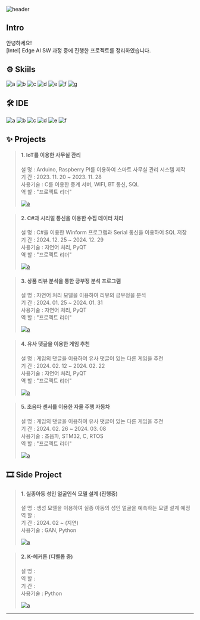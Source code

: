 ![header](https://capsule-render.vercel.app/api?type=wave&height=270&color=gradient&text=Portfoilo&reversal=false&textBg=false&fontAlign=50&fontAlignY=39&desc=shinht97&descSize=26)


    
## Intro
안녕하세요!  
[Intel] Edge AI SW 과정 중에 진행한 프로젝트를 정리하였습니다.  


    
## ⚙ Skiils
![a](https://img.shields.io/badge/C-A8B9CC?style=for-the-badge&logo=C&logoColor=white) 
![b](https://img.shields.io/badge/C++-00599C?style=for-the-badge&logo=cplusplus&logoColor=white) 
![c](https://img.shields.io/badge/C%23-512BD4?style=for-the-badge&logo=Csharp&logoColor=white) 
![d](https://img.shields.io/badge/Python-3776AB?style=for-the-badge&logo=python&logoColor=white ) 
![e](https://img.shields.io/badge/STM32-03234B?style=for-the-badge&logo=stmicroelectronics&logoColor=white) 
![f](https://img.shields.io/badge/TensorFlow-FF6F00?style=for-the-badge&logo=TensorFlow&logoColor=white) 
![g](https://img.shields.io/badge/Unity-000000?style=for-the-badge&logo=Unity&logoColor=white)


    
## 🛠 IDE
![a](https://img.shields.io/badge/Visual_Studio-5C2D91?style=for-the-badge&logo=visual%20studio&logoColor=white) 
![b](https://img.shields.io/badge/Visual_Studio_Code-0078D4?style=for-the-badge&logo=visual%20studio%20code&logoColor=white) 
![c](https://img.shields.io/badge/Colab-F9AB00?style=for-the-badge&logo=googlecolab&color=525252) 
![d](https://img.shields.io/badge/PyCharm-000000.svg?&style=for-the-badge&logo=PyCharm&logoColor=white) 
![e](https://img.shields.io/badge/Arduino_IDE-00979D?style=for-the-badge&logo=arduino&logoColor=white) 
![f](https://img.shields.io/badge/STM32CubeIDE-03234B?style=for-the-badge&logo=stmicroelectronics&logoColor=white) 


    
## ✨ Projects
> #### 1. IoT를 이용한 사무실 관리  
>    설 명 : Arduino, Raspberry PI를 이용하여 스마트 사무실 관리 시스템 제작  
>    기 간 : 2023. 11. 20 ~ 2023. 11. 28  
> 사용기술 : C를 이용한 중계 서버, WIFI, BT 통신, SQL  
>    역 할 : "프로젝트 리더"  
>
><a href="https://github.com/shinht97/IoT_OFFICE_PROJECT">![a](https://img.shields.io/badge/GitHub-100000?style=for-the-badge&logo=github&logoColor=white)</a>  
>


    
> #### 2. C#과 시리얼 통신을 이용한 수집 데이터 처리  
>    설 명 : C#을 이용한 Winform 프로그램과 Serial 통신을 이용하여 SQL 저장  
>    기 간 : 2024. 12. 25 ~ 2024. 12. 29  
> 사용기술 : 자연어 처리, PyQT  
>    역 할 : "프로젝트 리더"  
>  
><a href="https://github.com/shinht97/CS_serial_project">![a](https://img.shields.io/badge/GitHub-100000?style=for-the-badge&logo=github&logoColor=white)</a>  
>  


    
> #### 3. 상품 리뷰 분석을 통한 긍부정 분석 프로그램  
>    설 명 : 자연어 처리 모델을 이용하여 리뷰의 긍부정을 분석  
>    기 간 : 2024. 01. 25 ~ 2024. 01. 31  
> 사용기술 : 자연어 처리, PyQT  
>    역 할 : "프로젝트 리더"  
>  
><a href="https://github.com/shinht97/Comment_analysis">![a](https://img.shields.io/badge/GitHub-100000?style=for-the-badge&logo=github&logoColor=white)</a>  
>  


    
> #### 4. 유사 댓글을 이용한 게임 추천  
>    설 명 : 게임의 댓글을 이용하여 유사 댓글이 있는 다른 게임을 추천  
>    기 간 : 2024. 02. 12 ~ 2024. 02. 22  
> 사용기술 : 자연어 처리, PyQT  
>    역 할 : "프로젝트 리더"  
>  
><a href="https://github.com/shinht97/steamsavemoney">![a](https://img.shields.io/badge/GitHub-100000?style=for-the-badge&logo=github&logoColor=white)</a>  
>


    
>#### 5. 초음파 센서를 이용한 자율 주행 자동차  
>    설 명 : 게임의 댓글을 이용하여 유사 댓글이 있는 다른 게임을 추천  
>    기 간 : 2024. 02. 26 ~ 2024. 03. 08  
> 사용기술 : 초음파, STM32, C, RTOS  
>    역 할 : "프로젝트 리더"  
>  
><a href="">![a](https://img.shields.io/badge/GitHub-100000?style=for-the-badge&logo=github&logoColor=white)</a>  
>


    
## 🎞 Side Project  
> #### 1. 실종아동 성인 얼굴인식 모델 설계 (진행중)  
>    설 명 : 생성 모델을 이용하여 실종 아동의 성인 얼굴을 예측하는 모델 설계 예정  
>    역 할 :  
>    기 간 : 2024. 02 ~ (지연)    
> 사용기술 : GAN, Python  
>  
> <a href="https://github.com/shinht97/foot_print_project">![a](https://img.shields.io/badge/GitHub-100000?style=for-the-badge&logo=github&logoColor=white)</a>  
>


    
> #### 2. K-헤커톤 (디벨롭 중)  
>    설 명 :  
>    역 할 :  
>    기 간 :  
> 사용기술 : Python  
>   
> <a href="https://github.com/shinht97/foot_print_project">![a](https://img.shields.io/badge/googledocs-4285F4?style=for-the-badge&logo=googledocs&logoColor=white)</a>  
>


    
---
